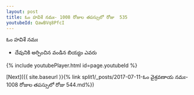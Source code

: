 ```yaml
---
layout: post
title: ఓం హవిశే నమః- 1008 రోజుల తపస్సులో రోజు  535
youtubeId: QawBVq8PfcI
---
```

 
 
 ఓం హవిశే నమః  
 
 -  దేవునికి అర్పించిన వండిన బియ్యం ఎవరు 
 
  
 
  
 
 
 
 
 
 


{% include youtubePlayer.html id=page.youtubeId %}
 
[Next]({{ site.baseurl }}{% link  split1/_posts/2017-07-11-ఓం వైశ్రవణాయ నమః- 1008 రోజుల తపస్సులో రోజు  544.md%})
 
